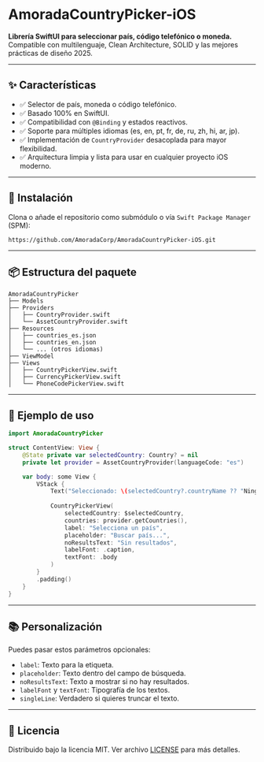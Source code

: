 # AmoradaCountryPicker-iOS

**Librería SwiftUI para seleccionar país, código telefónico o moneda.**  
Compatible con multilenguaje, Clean Architecture, SOLID y las mejores prácticas de diseño 2025.

---

## ✨ Características

- ✅ Selector de país, moneda o código telefónico.
- ✅ Basado 100% en SwiftUI.
- ✅ Compatibilidad con `@Binding` y estados reactivos.
- ✅ Soporte para múltiples idiomas (es, en, pt, fr, de, ru, zh, hi, ar, jp).
- ✅ Implementación de `CountryProvider` desacoplada para mayor flexibilidad.
- ✅ Arquitectura limpia y lista para usar en cualquier proyecto iOS moderno.

---

## 🚀 Instalación

Clona o añade el repositorio como submódulo o vía `Swift Package Manager` (SPM):

```
https://github.com/AmoradaCorp/AmoradaCountryPicker-iOS.git
```

---

## 📦 Estructura del paquete

```
AmoradaCountryPicker
├── Models
├── Providers
│   ├── CountryProvider.swift
│   └── AssetCountryProvider.swift
├── Resources
│   ├── countries_es.json
│   ├── countries_en.json
│   └── ... (otros idiomas)
├── ViewModel
├── Views
│   ├── CountryPickerView.swift
│   ├── CurrencyPickerView.swift
│   └── PhoneCodePickerView.swift
```

---

## 🧪 Ejemplo de uso

```swift
import AmoradaCountryPicker

struct ContentView: View {
    @State private var selectedCountry: Country? = nil
    private let provider = AssetCountryProvider(languageCode: "es")

    var body: some View {
        VStack {
            Text("Seleccionado: \(selectedCountry?.countryName ?? "Ninguno")")
            
            CountryPickerView(
                selectedCountry: $selectedCountry,
                countries: provider.getCountries(),
                label: "Selecciona un país",
                placeholder: "Buscar país...",
                noResultsText: "Sin resultados",
                labelFont: .caption,
                textFont: .body
            )
        }
        .padding()
    }
}
```

---

## 📚 Personalización

Puedes pasar estos parámetros opcionales:

- `label`: Texto para la etiqueta.
- `placeholder`: Texto dentro del campo de búsqueda.
- `noResultsText`: Texto a mostrar si no hay resultados.
- `labelFont` y `textFont`: Tipografía de los textos.
- `singleLine`: Verdadero si quieres truncar el texto.

---

## 📝 Licencia

Distribuido bajo la licencia MIT. Ver archivo [LICENSE](LICENSE) para más detalles.
